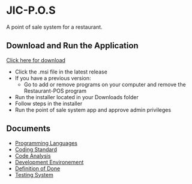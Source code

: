# JIC-P.O.S
A point of sale system for a restaurant.
## Download and Run the Application
[Click here for download](https://github.com/NTIG-Uppsala/JIC-P.O.S/releases)
- Click the .msi file
 in the latest release
- If you have a previous version:
  - Go to add or remove programs on your computer and remove the Restaurant-POS program
- Run the installer located in your Downloads folder
- Follow steps in the installer
- Run the point of sale system app and approve admin privileges

## Documents
* [Programming Languages](Documents/programmingLanguages.md)
* [Coding Standard](Documents/codingStandard.md)
* [Code Analysis](Documents/codeAnalysis.md)
* [Development Environement](Documents/developmentEnvironment.md)
* [Definition of Done](Documents/definitionOfDone.md)
* [Testing System](Documents/testingSystem.md)
